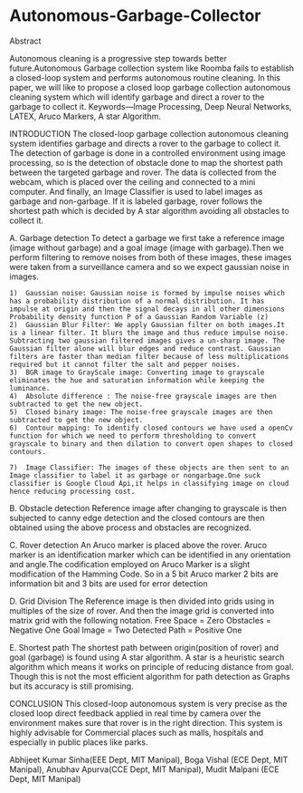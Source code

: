 # Autonomous-Garbage-Collector


 
Abstract

Autonomous cleaning is a progressive step towards better future.Autonomous Garbage collection system like Roomba fails to establish a closed-loop system and performs autonomous routine cleaning. In this paper, we will like to propose a closed loop garbage collection autonomous cleaning system which will identify garbage and direct a rover to the garbage to collect it.
Keywords—Image Processing, Deep Neural Networks, LATEX, Aruco Markers, A star Algorithm.



INTRODUCTION
The closed-loop garbage collection autonomous cleaning system identifies garbage and directs a rover to the garbage to collect it. The detection of garbage is done in a controlled environment using image processing, so is the detection of obstacle done to map the shortest path between the targeted garbage and rover. The data is collected from the webcam, which is placed over the ceiling and connected to a mini computer. And finally, an Image Classifier is used to label images as garbage and non-garbage. If it is labeled garbage, rover follows the shortest path which is decided by A star algorithm avoiding all obstacles to collect it.




A. Garbage detection
To detect a garbage we first take a reference image (image without garbage) and a goal image (image with garbage).Then we perform filtering to remove noises from both of these images, these images were taken from a surveillance camera and so we expect gaussian noise in images.


	1)	Gaussian noise: Gaussian noise is formed by impulse noises which has a probability distribution of a normal distribution. It has impulse at origin and then the signal decays in all other dimensions Probability density function P of a Gaussian Random Variable (z)
	2)	Gaussian Blur Filter: We apply Gaussian filter on both images.It is a linear filter. It blurs the image and thus reduce impulse noise. Subtracting two gaussian filtered images gives a un-sharp image. The Gaussian filter alone will blur edges and reduce contrast. Gaussian filters are faster than median filter because of less multiplications required but it cannot filter the salt and pepper noises.
	3)	BGR image to GrayScale image: Converting image to grayscale eliminates the hue and saturation information while keeping the luminance.
	4)	Absolute difference : The noise-free grayscale images are then subtracted to get the new object.
	5)	Closed binary image: The noise-free grayscale images are then subtracted to get the new object.
	6)	Contour mapping: To identify closed contours we have used a openCv function for which we need to perform thresholding to convert grayscale to binary and then dilation to convert open shapes to closed contours.
	
	7)	Image Classifier: The images of these objects are then sent to an Image classifier to label it as garbage or nongarbage.One suck classifier is Google Cloud Api,it helps in classifying image on cloud hence reducing processing cost.
	
	
	
B. Obstacle detection
Reference image after changing to grayscale is then subjected to canny edge detection and the closed contours are then obtained using the above process and obstacles are recognized.




C. Rover detection
An Aruco marker is placed above the rover. Aruco marker is an identification marker which can be identified in any orientation and angle.The codification employed on Aruco Marker is a slight modification of the Hamming Code. So in a 5 bit Aruco marker 2 bits are information bit and 3 bits are used for error detection
 

D. Grid Division
The Reference image is then divided into grids using in multiples of the size of rover. And then the image grid is converted into matrix grid with the following notation.
Free Space = Zero
Obstacles = Negative One
Goal Image = Two
Detected Path = Positive One
 


E. Shortest path
The shortest path between origin(position of rover) and goal (garbage) is found using A star algorithm. A star is a heuristic search algorithm which means it works on principle of reducing distance from goal. Though this is not the most efficient algorithm for path detection as Graphs but its accuracy is still promising.



CONCLUSION
This closed-loop autonomous system is very precise as the closed loop direct feedback applied in real time by camera over the environment makes sure that rover is in the right direction. This system is highly advisable for Commercial places such as malls, hospitals and especially in public places like parks.


Abhijeet Kumar Sinha(EEE Dept, MIT Manipal),
Boga Vishal (ECE Dept, MIT Manipal), 
Anubhav Apurva(CCE Dept, MIT Manipal),
Mudit Malpani (ECE Dept, MIT Manipal)

